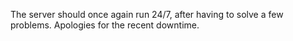 The server should once again run 24/7, after having to solve a few problems. Apologies for the recent downtime.
